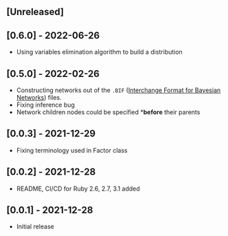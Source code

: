 ## [Unreleased]

## [0.6.0] - 2022-06-26
- Using variables elimination algorithm to build a distribution

## [0.5.0] - 2022-02-26

- Constructing networks out of the `.BIF` ([Interchange Format for Bayesian Networks](https://www.cs.washington.edu/dm/vfml/appendixes/bif.htm)) files.
- Fixing inference bug
- Network children nodes could be specified ***before** their parents

## [0.0.3] - 2021-12-29

- Fixing terminology used in Factor class

## [0.0.2] - 2021-12-28

- README, CI/CD for Ruby 2.6, 2.7, 3.1 added

## [0.0.1] - 2021-12-28

- Initial release

